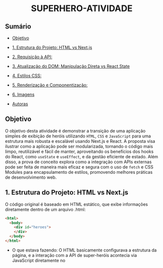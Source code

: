 <h1 align="center">SUPERHERO-ATIVIDADE</h1>

## Sumário
* [Objetivo](#objetivo)
*  [1. Estrutura do Projeto: HTML vs Next.js ](#htmlXnext)
*  [2. Requisição à API: ](#api)
*  [3. Atualização do DOM: Manipulação Direta vs React State](#3)
*  [4. Estilos CSS:](#4)
*  [5. Renderização e Componentização:](#5)
*  [6. Imagens](#imagens)
* [Autoras](#autoras)

  <div id='objetivo'/> 
   
## Objetivo

O objetivo desta atividade é demonstrar a transição de uma aplicação simples de exibição de heróis utilizando `HTML`, `CSS` e `JavaScript` para uma estrutura mais robusta e escalável usando Next.js e React. A proposta visa ilustrar como a aplicação pode ser modularizada, tornando o código mais limpo, reutilizável e fácil de manter, aproveitando os benefícios dos hooks do React, como `useState` e `useEffect`, e da gestão eficiente de estado. Além disso, a prova de conceito explora como a integração com APIs externas pode ser feita de maneira mais eficaz e segura com o uso de `fetch` e CSS Modules para encapsulamento de estilos, promovendo melhores práticas de desenvolvimento web.


<div id='htmlXnext' />

## 1. Estrutura do Projeto: HTML vs Next.js

O código original é baseado em HTML estático, que exibe informações diretamente dentro de um arquivo .html: 

```html
<html> 
  <body>
    <div id="heroes">
    </div>
  </body>
</html>
```

* O que estava fazendo: O HTML basicamente configurava a estrutura da página, e a interação com a API de super-heróis acontecia via JavaScript diretamente no <script>.
### Problemas encontrados:
* Falta de modularidade: Todo o código estava centralizado, sem separação clara entre lógica e interface. Isso torna o crescimento do projeto complexo.
* Repetição de código: Era difícil reutilizar partes do HTML ou lógica em outros contextos.
* Manutenção difícil: Alterar uma funcionalidade demandava mudanças em vários lugares, aumentando o risco de erros.


Em `Next.js`, a estrutura do projeto é dividida em componentes e arquivos de estilo. O código está agora em um componente funcional dentro do diretório pages:

```next.js
"use client";  // Especifica que este é um componente cliente (React)
import { useState, useEffect } from "react";  // Hooks do React
import styles from "../styles/page.module.css";  // Importação de estilos CSS

export default function Home() {
  const [heroes, setHeroes] = useState([]);  // Gerencia o estado dos heróis
  ...
}
```

* O que faz: Agora, temos um componente React que é mais modular. O useState gerencia o estado dos heróis, e useEffect permite buscar os dados assim que o componente for carregado.
### Por que melhorou:
* Em vez de manipular o DOM diretamente, agora usamos um estado reativo para refletir as mudanças automaticamente, o que facilita a manutenção e a escalabilidade.
* Modularidade: Cada componente é independente. O layout e a lógica podem ser alterados sem interferir em outras partes.
* Escalabilidade: Suporte para projetos maiores, onde funcionalidades podem ser adicionadas sem bagunçar o código.



<div id='api' />
  
## 2. Requisição à API:
### Código original: 

```js
function getJSON(url, callback) {
  var xhr = new XMLHttpRequest(); 
  xhr.open('GET', url, true); 
  xhr.responseType = 'json'; 
  xhr.onload = function () {
    if (xhr.status === 200) {
      console.log('Dados recebidos com sucesso!'); 
      callback(xhr.response);
    } else {
      console.log('Problema ao conectar com a API: ' + xhr.status);
    } 
  }
  xhr.send(); 
}
```

* O que estava fazendo: O código original usa XMLHttpRequest para fazer a requisição HTTP à API de super-heróis. A resposta é manipulada com um callback, que é uma abordagem comum no JavaScript tradicional.
* Problema: O código usa uma abordagem antiga e não tão eficiente quanto a fetch, que é mais moderna e integrada com Promises, facilitando o manuseio de erros e fluxo assíncrono.

### Código Next.js: 

```next.js
const getHero = (id) => {
  const url = `${BASE_URL}${id}`;
  
  fetch(url)
    .then((response) => response.json())  // Converte a resposta para JSON
    .then((data) => {
      if (data.powerstats && data.image) {
        const hero = {
          name: data.name,
          intelligence: data.powerstats.intelligence || 0,
          strength: data.powerstats.strength || 0,
          image: data.image.url,
        };
        setHeroes((prevHeroes) => [...prevHeroes, hero]);  // Atualiza o estado com o herói
      }
    })
    .catch((error) => {
      console.error("Erro ao buscar dados", error);
    });
};
```

* O que está fazendo: O fetch é utilizado para fazer a requisição à API. Ele retorna uma Promise, que permite lidar de forma mais limpa com a resposta usando then e catch para tratar erros.
* Por que mudou: fetch é mais moderno, mais fácil de usar, e integrado ao ciclo de vida do React, o que torna o código mais legível e modular.
* Além disso, o spread operator `(...prevHeroes)` é usado para criar uma nova cópia do array de heróis, adicionando o novo herói ao final. Isso é necessário no React para garantir a imutabilidade do estado. 

<div id='3' />

## 3. Atualização do DOM: Manipulação Direta vs React State

### Código original:

```js
document.getElementById("heroes").innerHTML += "<article>" +
  "<img src='" + image + "'/>" +
  "<h1>" + name + "</h1>" +
  "<p>intelligence: <span style='width: " + intelligence + "%; background-color: #F9B32F'></span> </p>" +
  "<p>strength: <span style='width: " + strength + "%; background-color: #FF7C6C'></span> </p>" +
  "</article>";
```

* O que estava fazendo: No código original, a resposta da API era usada diretamente para atualizar o conteúdo da página, manipulando o DOM com innerHTML.
* Problema: Manipulações diretas do DOM são propensas a erros e difíceis de gerenciar quando há atualizações frequentes, como no caso de adicionar heróis dinamicamente.

### Código Next.js:

``` next.js

return (
  <div className={styles.container}>
    <div className={styles.heroes}>
      {heroes.map((hero, index) => (
        <div key={index} className={styles.card}>
          <img src={hero.image} alt={hero.name} className={styles.heroImage} />
          <h1 className={styles.heroName}>{hero.name}</h1>
          <p>
            Intelligence:
            <p
              className={styles.setBar1}
              style={{ width: `${hero.intelligence}%` }}
            ></p>
          </p>
          <p>
            Strength:
            <p>
              className={styles.setBar2}
              style={{ width: `${hero.strength}%` }}
            ></p>
          </p>
        </div>
      ))}
    </div>
  </div>
);
```

* O que está fazendo: Em vez de manipular o DOM diretamente, o React usa o estado (heroes) para armazenar os dados dos heróis e automaticamente re-renderiza a página sempre que o estado é atualizado. 
* Por que mudou: O React gerencia a renderização de maneira eficiente e baseada em estado, o que permite que o código seja mais modular e fácil de manter, sem a necessidade de atualizar manualmente o DOM.


<div id='4' />
  
## 4. Estilos CSS:

### Código original:
O código original usava CSS global, com regras aplicadas diretamente no arquivo HTML, como:

```css
#heroes {
  display: flex;
  flex-flow: row wrap;
  width: 100%;
  height: 100%;
  padding: 20px;
}
```

### Código next.js: 
No Next.js, usamos CSS Modules, que oferecem um escopo local para os estilos, evitando conflitos de nome.

```css
.heroes {
  display: flex;
  flex-flow: row wrap;
  justify-content: flex-start;
  gap: 20px;
  width: 100%;
}
```

* O que está fazendo: No código Next.js, cada arquivo CSS é tratado de maneira modular, ou seja, os estilos definidos em page.module.css afetam apenas os componentes que o importam.
* Por que mudou: O CSS Modules melhora a manutenção e evita problemas de colisão de classes ao isolar os estilos por componente, algo que o CSS global não oferece.



<div id ='5' />
  
## 5. Renderização e Componentização:

### Código original:

O código original não utilizava componentes reutilizáveis. Todo o HTML era definido de forma estática, sem separação de responsabilidades.
### Problemas encontrados:
1. Repetição de código: Cada novo elemento ou herói precisava ser manualmente inserido no DOM, o que levava a redundâncias e dificultava a manutenção.
2. Falta de controle: Não havia verificação de duplicatas ou tratamento de erros para dados incompletos.

### Código atualizado next.js: 

O novo código utiliza a renderização dinâmica e controle eficiente para evitar duplicações na lista de heróis. Aqui está o trecho principal que controla a adição de novos heróis ao estado:

```next.js
{heroes.map((hero, index) => (
  <div key={index} className={styles.card}>
    <img src={hero.image} alt={hero.name} className={styles.heroImage} />
    <h1 className={styles.heroName}>{hero.name}</h1>
    <p>
      Intelligence:
      <span
        className={styles.setBar1}
        style={{ width: `${hero.intelligence}%` }}
      ></p>
    </p>
    <p>
      Strength:
      <p
        className={styles.setBar2}
        style={{ width: `${hero.strength}%` }}
      ></p>
    </p>
  </div>
))}
```

* O que está fazendo: O código agora utiliza componentes React e mapeia o array de heróis para renderizar dinamicamente os cartões de heróis. Esse trecho de código itera sobre a lista de heróis (heroes) e renderiza um card para cada um, exibindo a imagem, o nome e as estatísticas de inteligência e força. Cada card é composto por uma imagem img, onde a fonte é definida pela URL armazenada em hero.image, e o nome é exibido em um título h1. As estatísticas de inteligência e força são apresentadas como barras de progresso, cujo tamanho é dinamicamente ajustado com base nos valores de hero.intelligence e hero.strength. A estilização é feita utilizando classes do arquivo de CSS Modules, e a largura das barras de progresso é definida inline, conforme os dados dos heróis.
* Por que mudou: A componentização permite reutilização e maior modularidade, o que facilita a manutenção e expansão da aplicação.

<div id='imagens' />
  
## Imagens

### IMAGEM original:
![image](https://github.com/user-attachments/assets/fde21340-c571-4695-84af-64f445b8118c)



### IMAGEM NEXT.JS: 

![image](https://github.com/user-attachments/assets/b5d0f313-a21b-472b-aed2-c22da9de90b1)



<div id='autoras'/>
   
## Autoras:
* Carolina Sun Ramos Nantes de Castilho 
* Clara Beatriz Aguiar 
 
